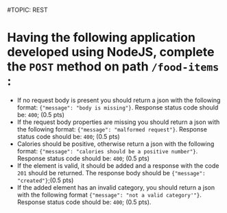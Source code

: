 #TOPIC: REST

# Having the following application developed using NodeJS, complete the `POST` method on path `/food-items` :

- If no request body is present you should return a json with the following format: `{"message": "body is missing"}`. Response status code should be: `400`; (0.5 pts)
- If the request body properties are missing you should return a json with the following format: `{"message": "malformed request"}`. Response status code should be: `400`; (0.5 pts)
- Calories should be positive, otherwise return a json with the following format: `{"message": "calories should be a positive number"}`. Response status code should be: `400`; (0.5 pts)
- If the element is valid, it should be added and a response with the code `201` should be returned. The response body should be `{"message": "created"}`;(0.5 pts)
- If the added element has an invalid category, you should return a json with the following format `{"message": "not a valid category'"}`. Response status code should be: `400`; (0.5 pts).